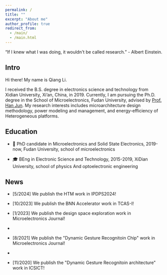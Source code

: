 ```yaml
---
permalink: /
title: ""
excerpt: "About me"
author_profile: true
redirect_from: 
  - /main/
  - /main.html
---
```


“If I knew what I was doing, it wouldn't be called research.” - Albert Einstein.

## Intro

Hi there! My name is Qiang Li. 

I received the B.S. degree in electronics science and technology from Xidian University, Xi’an, China, in 2019. Currently, I am pursuing the Ph.D. degree in the School of Microelectronics, Fudan University, advised by [Prof. Han Jun](https://sme.fudan.edu.cn/5f/da/c31145a352218/page.htm). My research interests includes microarchitecture design methodology, power modeling and management, and energy-efficiency of Heterogeneous platforms.

## Education 
- :runner: PhD candidate in Microelectronics and Solid State Electronics, 2019-now, <span class="grey">Fudan University, school of microelectronics</span>

- :mortar_board: BEng in Electronic Science and Technology, 2015-2019, <span class="grey">XiDian University, school of physics And optoelectronic engineering</span>

<!-- ## Resources
[Here](https://github.com/XingLLiu/ImperialCollegePosterTemplate) is an **unofficial** LaTex poster template for maths/stats projects with a Imperial College theme. See the links therein for references. -->

<!-- ## Teaching
I am/was a Teaching Assistant for the following courses:
- Autumn 2023: *M.Sc. in Statistics Orientation Week*. Led by Dr [Oliver Ratmann](https://www.imperial.ac.uk/people/oliver.ratmann05).
- Spring 2023: *Mathematical Foundations of Machine Learning*. Lectured by Dr [Anastasia Borovykh](https://abrvkh.github.io/).
- Spring 2022: *Exploratory Data Analysis and Visualisation*. Lectured by Dr [James Martin](https://www.imperial.ac.uk/people/james.martin).
- Autumn 2021: *Applicable Maths*. Lectured by Dr [James Martin](https://www.imperial.ac.uk/people/james.martin). -->

## News

<!-- - [1/7/2024] The birth of my personal website is same as the CPCC day! -->

- [5/2024] We publish the HTM work in IPDPS2024!
  
- [10/2023] We publish the BNN Accelerator work in TCAS-I!
  
- [1/2023] We publish the design space exploration work in Microelectronics Journal!
- 
- [8/2021] We publish the "Dynamic Gesture Recognitoin Chip" work in Microelectronics Journal!
- 
- [11/2020] We publish the "Dynamic Gesture Recognitoin architecture" work in ICSICT!


<!-- - [10/2023] Starting from October 2023, I will become an [Enrichment Student](https://www.turing.ac.uk/work-turing/studentships/enrichment) at the [Alan Turing Institute](https://www.turing.ac.uk/), where I will join the Turing's research community for six months to broaden my research. Please do not hesitate to reach out if you are interested in collaboration!

- [05/2023] Our paper [A High-dimensional Convergence Theorem for U-statistics with Applications to Kernel-based Testing](https://proceedings.mlr.press/v195/huang23a.html) has been accepted by COLT 2023.

- [04/2023] Our paper [Using Perturbation to Improve Goodness-of-Fit Tests based on Kernelized Stein Discrepancy](https://arxiv.org/abs/2304.14762) has been accepted by ICML 2023.

- [09/2022] I finished my internship at [Meta](https://research.facebook.com/), where I worked on multi-task active learning methods for e-commerce.

- [01/2022] Our paper [Grassmann Stein Variational Gradient Descent](https://proceedings.mlr.press/v151/liu22a.html) has been accepted by AISTATS 2022. -->

<!-- ## Contact
### Email
[firstname].[lastname]16 [at] imperial.ac.uk

### Address
Office 617 \
Huxley Building \
180 Queen's Gate, South Kensington \
London SW7 2AZ \
UK -->
